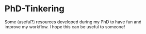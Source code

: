 # PhD-Tinkering
Some (useful?) resources developed during my PhD to have fun and improve my workflow. I hope this can be useful to someone!
